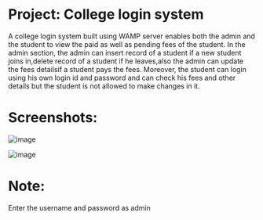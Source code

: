 # Project: College login system
A college login system built using WAMP server enables both the admin and the student to view the paid as well as pending fees of the student. In the admin section, the admin can insert record of a student if a new student joins in,delete record of a student if he leaves,also the admin can update the fees detailsif a student pays the fees. Moreover, the student can login using his own login id and password and can check his fees and other details but the student is not allowed to make changes in it.
# Screenshots:
![image](https://github.com/radhikakharche/college-login/assets/135815258/0f9c9752-cb6c-41dd-824e-16ef586874f0)


![image](https://github.com/radhikakharche/college-login/assets/135815258/b3ca1e8a-46a8-4d59-a059-c531e756ba50)
# Note: 
Enter the username and password as admin

